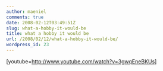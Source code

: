 ```yaml
---
author: maeniel
comments: true
date: 2008-02-12T03:49:51Z
slug: what-a-hobby-it-would-be
title: what a hobby it would be
url: /2008/02/12/what-a-hobby-it-would-be/
wordpress_id: 23
---
```


[youtube=http://www.youtube.com/watch?v=3gwqEneBKUs]
